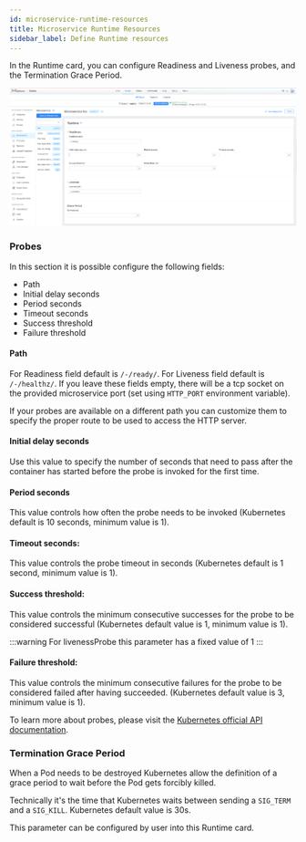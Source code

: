 ```yaml
---
id: microservice-runtime-resources
title: Microservice Runtime Resources
sidebar_label: Define Runtime resources
---
```

In the Runtime card, you can configure Readiness and Liveness probes, and the Termination Grace Period.

![runtime-section](img/Runtime-card.png)

### Probes
In this section it is possible configure the following fields:

 - Path
 - Initial delay seconds
 - Period seconds
 - Timeout seconds
 - Success threshold
 - Failure threshold

#### Path
For Readiness field default is `/-/ready/`.
For Liveness field default is `/-/healthz/`.
If you leave these fields empty, there will be a tcp socket on the provided microservice port (set using `HTTP_PORT` environment variable).

If your probes are available on a different path you can customize them to specify the proper route to be used to access the HTTP server.

#### Initial delay seconds
Use this value to specify the number of seconds that need to pass after the container has started before the probe is invoked for the first time.

#### Period seconds
This value controls how often the probe needs to be invoked (Kubernetes default is 10 seconds, minimum value is 1).

#### Timeout seconds: 
This value controls the probe timeout in seconds (Kubernetes default is 1 second, minimum value is 1).

#### Success threshold:
This value controls the minimum consecutive successes for the probe to be considered successful (Kubernetes default value is 1, minimum value is 1).

:::warning
For livenessProbe this parameter has a fixed value of 1
:::

#### Failure threshold: 
This value controls the minimum consecutive failures for the probe to be considered failed after having succeeded. (Kubernetes default value is 3, minimum value is 1).

To learn more about probes, please visit the [Kubernetes official API documentation](https://kubernetes.io/docs/reference/generated/kubernetes-api/v1.19/#probe-v1-core).

### Termination Grace Period

When a Pod needs to be destroyed Kubernetes allow the definition of a grace period to wait before the Pod gets forcibly killed.

Technically it's the time that Kubernetes waits between sending a `SIG_TERM` and a `SIG_KILL`. Kubernetes default value is 30s.

This parameter can be configured by user into this Runtime card.
